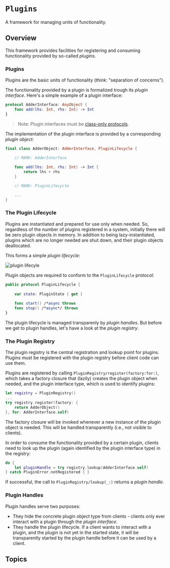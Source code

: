 # ``Plugins``

A framework for managing units of functionality.

## Overview

This framework provides facilities for registering and consuming functionality provided
by so-called _plugins_.

### Plugins

Plugins are the basic units of functionality (think: "separation of concerns").

The functionality provided by a plugin is formalized trough its
_plugin interface_. Here's a simple example of a plugin interface:

```swift
protocol AdderInterface: AnyObject {
    func add(lhs: Int, rhs: Int) -> Int
}
```

> Note: Plugin interfaces must be [class-only protocols](https://docs.swift.org/swift-book/documentation/the-swift-programming-language/protocols#Class-Only-Protocols).

The implementation of the plugin interface is provided by a corresponding _plugin object_:

```swift
final class AdderObject: AdderInterface, PluginLifecycle {
    
    // MARK: AdderInterface

    func add(lhs: Int, rhs: Int) -> Int {
        return lhs + rhs
    }

    // MARK: PluginLifecycle

    ...
}
```

### The Plugin Lifecycle

Plugins are instantiated and prepared for use only when needed. So, regardless of the number of 
plugins registered in a system, initially there will be zero plugin objects in memory. 
In addition to being lazy-instantiated, plugins which are no longer needed are shut down, 
and their plugin objects deallocated.

This forms a simple _plugin lifecycle_:

<!--<img src="Resources/plugin-lifecycle.png" width="200"/>-->
![plugin lifecyle](plugin-lifecycle)

Plugin objects are required to conform to the ``PluginLifecycle`` protocol:
```swift
public protocol PluginLifecycle {
    
    var state: PluginState { get }
    
    func start() /*async throws
    func stop() /*async*/ throws
}
```

The plugin lifecycle is managed transparenly by _plugin handles_. But before we get to 
plugin handles, let's have a look at the _plugin registry_.

### The Plugin Registry

The plugin registry is the central registration and lookup point for plugins. Plugins must 
be registered with the plugin registry before client code can use them.

Plugins are registered by calling ``PluginRegistry/register(factory:for:)``, which takes
a factory closure that (lazily) creates the plugin object when needed, and the plugin 
interface type, which is used to identify plugins:
```swift
let registry = PluginRegistry()
...
try registry.register(factory: {
    return AdderObject()
}, for: AdderInterface.self)
```

The factory closure will be invoked whenever a new instance of the plugin object is needed. 
This will be handled transparently (i.e., not visible to clients).

In order to consume the functionality provided by a certain plugin, clients need to look
up the plugin (again identified by the plugin interface type) in the registry:
```swift
do {
    let pluginHandle = try registry.lookup(AdderInterface.self)
} catch PluginError.notRegistered { }
```

If successful, the call to ``PluginRegistry/lookup(_:)`` returns a _plugin handle_.

### Plugin Handles

Plugin handles serve two purposes:

- They hide the concrete plugin object type from clients - clients only ever 
  interact with a plugin through the _plugin interface_.
- They handle the plugin lifecycle. If a client wants to interact
  with a plugin, and the plugin is not yet in the started state, it will be
  transparently started by the plugin handle before it can be used by a client.

## Topics
